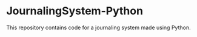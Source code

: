 # JournalingSystem-Python

This repository contains code for a journaling system made using Python.
